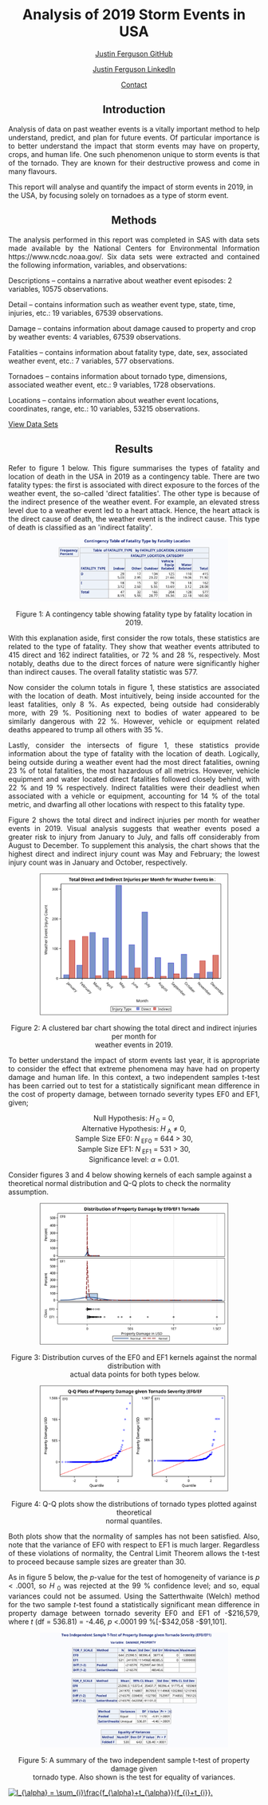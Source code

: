 <h1 align="center">Analysis of 2019 Storm Events in USA</h1>

<a href="https://github.com/j-b-ferguson"><p align="center">Justin Ferguson GitHub</p></a>
<a href="https://www.linkedin.com/in/jf2749/"><p align="center">Justin Ferguson LinkedIn</p></a>
<a href="mailto:justin.benjamin.ferguson@gmail.com?subject=GitHub%20Enquiry"><p align="center">Contact</p></a>

<h2 align="center">Introduction</h2>
<p align="justify">
Analysis of data on past weather events is a vitally important method to help understand, predict, and plan for future events. Of particular importance is to better understand the impact that storm events may have on property, crops, and human life. One such phenomenon unique to storm events is that of the tornado. They are known for their destructive prowess and come in many flavours.

This report will analyse and quantify the impact of storm events in 2019, in the USA, by focusing solely on tornadoes as a type of storm event.
</p>

<h2 align="center">Methods</h2>

<p align="justify">
The analysis performed in this report was completed in SAS with data sets made available by the National Centers for Environmental Information https://www.ncdc.noaa.gov/. Six data sets were extracted and contained the following information, variables, and observations:

Descriptions – contains a narrative about weather event episodes: 2 variables, 10575 observations.

Detail – contains information such as weather event type, state, time, injuries, etc.: 19 variables, 67539 observations.

Damage – contains information about damage caused to property and crop by weather events: 4 variables, 67539 observations.

Fatalities – contains information about fatality type, date, sex, associated weather event, etc.: 7 variables, 577 observations.

Tornadoes – contains information about tornado type, dimensions, associated weather event, etc.: 9 variables, 1728 observations.

Locations – contains information about weather event locations, coordinates, range, etc.: 10 variables, 53215 observations.

[View Data Sets](https://github.com/j-b-ferguson/usa-storm-events-2019-analysis/tree/main/Data%20Sets)
</p>

<h2 align="center">Results</h2>

<p align="justify">
Refer to figure 1 below. This figure summarises the types of fatality and location of death in the USA in 2019 as a contingency table. There are two fatality types: the first is associated with direct exposure to the forces of the weather event, the so-called 'direct fatalities'. The other type is because of the indirect presence of the weather event. For example, an elevated stress level due to a weather event led to a heart attack. Hence, the heart attack is the direct cause of death, the weather event is the indirect cause. This type of death is classified as an 'indirect fatality'.
</p>

<p align="center">
  <img width="75%" height="75%" src="https://github.com/j-b-ferguson/usa-storm-events-2019-analysis/blob/main/plots/Contingency%20Table%20of%20Fatality%20Type%20by%20Fatality%20Location.svg">
</p>
<p align="center">Figure 1: A contingency table showing fatality type by fatality location in 2019.</p>

<p align="justify">
With this explanation aside, first consider the row totals, these statistics are related to the type of fatality. They show that weather events attributed to 415 direct and 162 indirect fatalities, or 72 % and 28 %, respectively. Most notably, deaths due to the direct forces of nature were significantly higher than indirect causes. The overall fatality statistic was 577.
</p>

<p align="justify">
Now consider the column totals in figure 1, these statistics are associated with the location of death. Most intuitively, being inside accounted for the least fatalities, only 8 %. As expected, being outside had considerably more, with 29 %. Positioning next to bodies of water appeared to be similarly dangerous with 22 %. However, vehicle or equipment related deaths appeared to trump all others with 35 %.
</p>

<p align="justify">
Lastly, consider the intersects of figure 1, these statistics provide information about the type of fatality with the location of death. Logically, being outside during a weather event had the most direct fatalities, owning 23 % of total fatalities, the most hazardous of all metrics. However, vehicle equipment and water located direct fatalities followed closely behind, with 22 % and 19 % respectively. Indirect fatalities were their deadliest when associated with a vehicle or equipment, accounting for 14 % of the total metric, and dwarfing all other locations with respect to this fatality type.
</p>

<p align="justify">
Figure 2 shows the total direct and indirect injuries per month for weather events in 2019. Visual analysis suggests that weather events posed a greater risk to injury from January to July, and falls off considerably from August to December. To supplement this analysis, the chart shows that the highest direct and indirect injury count was May and February; the lowest injury count was in January and October, respectively.
</p>

<p align="center">
  <img width="75%" height="75%" src="https://github.com/j-b-ferguson/usa-storm-events-2019-analysis/blob/main/plots/Total%20Direct%20and%20Indirect%20Injuries%20per%20Month%20for%20Weather%20Events%20in%202019.svg">
</p>
<p align="center">Figure 2: A clustered bar chart showing the total direct and indirect injuries per month for <br> weather events in 2019.</p>

<p align="justify">
To better understand the impact of storm events last year, it is appropriate to consider the effect that extreme phenomena may have had on property damage and human life. In this context, a two independent samples t-test has been carried out to test for a statistically significant mean difference in the cost of property damage, between tornado severity types EF0 and EF1, given;
</p>

<p align="center">
Null Hypothesis: <i>H</i><sub> 0</sub> = 0,
<br>
Alternative Hypothesis: 
<i>H</i><sub> A</sub> &ne; 0,
<br>
Sample Size EF0: <i>N</i><sub> EF0</sub> = 644 > 30,
<br>
Sample Size EF1: <i>N</i><sub> EF1</sub> = 531 > 30,
<br>
Significance level: 
<i>&alpha;</i> = 0.01.

Consider figures 3 and 4 below showing kernels of each sample against a theoretical normal distribution and Q-Q plots to check the normality assumption.
</p>

<p align="center">
  <img width="75%" height="75%" src="https://github.com/j-b-ferguson/usa-storm-events-2019-analysis/blob/main/plots/Distribution%20of%20Property%20Damage%20by%20EF0_EF1%20Tornadoes.svg">
</p>
<p align="center">Figure 3: Distribution curves of the EF0 and EF1 kernels against the normal distribution with <br> actual data points for both types below.</p>

<p align="center">
  <img width="75%" height="75%" src="https://github.com/j-b-ferguson/usa-storm-events-2019-analysis/blob/main/plots/QQplot%20of%20Property%20Damage%20given%20Tornado%20Severity.svg">
</p>
<p align="center">Figure 4: Q-Q plots show the distributions of tornado types plotted against theoretical <br> normal quantiles.</p>

<p align="justify">
Both plots show that the normality of samples has not been satisfied. Also, note that the variance of EF0 with respect to EF1 is much larger. Regardless of these violations of normality, the Central Limit Theorem allows the t-test to proceed because sample sizes are greater than 30.
</p>

<p align="justify">
As in figure 5 below, the <i>p</i>-value for the test of homogeneity of variance is <i>p</i> < .0001, so <i>H</i><sub> 0</sub> was rejected at the 99 % confidence level; and so, equal variances could not be assumed. Using the Satterthwaite (Welch) method for the two sample <i>t</i>-test found a statistically significant mean difference in property damage between tornado severity EF0 and EF1 of -$216,579, where <i>t</i> (df = 536.81) = -4.46, <i>p</i> <.0001 99 %[-$342,058 -$91,101].
</p>

<p align="center">
  <img width="75%" height="75%" src="https://github.com/j-b-ferguson/usa-storm-events-2019-analysis/blob/main/plots/T-test%20of%20Property%20Damage%20given%20Tornado%20Severity.svg">  
</p>
<p align="center">Figure 5: A summary of the two independent sample t-test of property damage given <br> tornado type. Also shown is the test for equality of variances.</p>

<a href="https://www.codecogs.com/eqnedit.php?latex=I_{\alpha}&space;=&space;\sum_{i}\frac{f_{\alpha}&plus;t_{\alpha}}{f_{i}&plus;t_{i}}." target="_blank"><img src="https://latex.codecogs.com/svg.latex?I_{\alpha}&space;=&space;\sum_{i}\frac{f_{\alpha}&plus;t_{\alpha}}{f_{i}&plus;t_{i}}." title="I_{\alpha} = \sum_{i}\frac{f_{\alpha}+t_{\alpha}}{f_{i}+t_{i}}." /></a>
